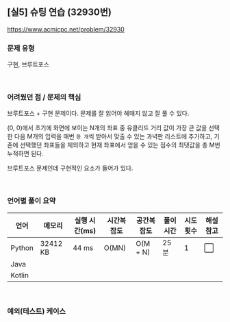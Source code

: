 ## [실5] 슈팅 연습 (32930번)

https://www.acmicpc.net/problem/32930

### 문제 유형

구현, 브루트포스

<br>

### 어려웠던 점 / 문제의 핵심

브루트포스 + 구현 문제이다. 문제를 잘 읽어야 헤매지 않고 잘 풀 수 있다.

(0, 0)에서 초기에 화면에 보이는 N개의 좌표 중 유클리드 거리 값이 가장 큰 값을 선택한 다음 M개의 입력을 매번 `한 개`씩 받아서 맞출 수 있는 과녁판 리스트에 추가하고, 기존에 선택했던 좌표들을 제외하고 현재 좌표에서 얻을 수 있는 점수의 최댓값을 총 M번 누적하면 된다. 

브루트포스 문제인데 구현적인 요소가 들어가 있다.

<br>

### 언어별 풀이 요약

| 언어   | 메모리   | 실행 시간(ms) | 시간복잡도 | 공간복잡도 | 풀이 시간 | 시도 횟수 | 해설 참고            |
| ------ | -------- | ------------- | ---------- | ---------- | --------- | --------- | -------------------- |
| Python | 32412 KB | 44 ms         | O(MN)      | O(M + N)   | 25분      | 1         | :white_large_square: |
| Java   |          |               |            |            |           |           |                      |
| Kotlin |          |               |            |            |           |           |                      |

<br>

### 예외(테스트) 케이스

```
```

